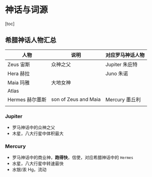 # 神话与词源

[toc]

## 希腊神话人物汇总

| 人物            | 说明                 | 对应罗马神话人物 |
| --------------- | -------------------- | ---------------- |
| Zeus 宙斯       | 众神之父             | Jupiter 朱庇特   |
| Hera 赫拉       |                      | Juno 朱诺        |
| Maia 玛雅       | 大地女神             |                  |
| Atlas           |                      |                  |
| Hermes 赫尔墨斯 | son of Zeus and Maia | Mercury 墨丘利   |
|                 |                      |                  |

### Jupiter

- 罗马神话中的众神之父
- 木星，八大行星中体积最大

### Mercury

- 罗马神话中的商业神，**跑得快**，信使，对应希腊神话中的 `Hermes`
- 水星，八大行星中转速最快
- 水银/汞 Hg，流动
